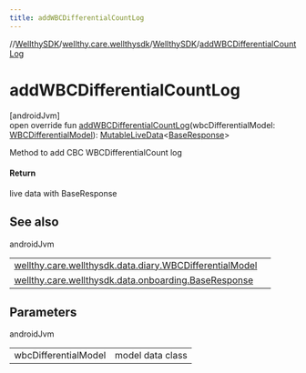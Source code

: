 ```yaml
---
title: addWBCDifferentialCountLog
---
```

//[WellthySDK](../../../index.html)/[wellthy.care.wellthysdk](../index.html)/[WellthySDK](index.html)/[addWBCDifferentialCountLog](add-w-b-c-differential-count-log.html)



# addWBCDifferentialCountLog



[androidJvm]\
open override fun [addWBCDifferentialCountLog](add-w-b-c-differential-count-log.html)(wbcDifferentialModel: [WBCDifferentialModel](../../wellthy.care.wellthysdk.data.diary/-w-b-c-differential-model/index.html)): [MutableLiveData](https://developer.android.com/reference/kotlin/androidx/lifecycle/MutableLiveData.html)&lt;[BaseResponse](../../wellthy.care.wellthysdk.data.onboarding/-base-response/index.html)&gt;



Method to add CBC WBCDifferentialCount log



#### Return



live data with BaseResponse



## See also


androidJvm

| | |
|---|---|
| [wellthy.care.wellthysdk.data.diary.WBCDifferentialModel](../../wellthy.care.wellthysdk.data.diary/-w-b-c-differential-model/index.html) |  |
| [wellthy.care.wellthysdk.data.onboarding.BaseResponse](../../wellthy.care.wellthysdk.data.onboarding/-base-response/index.html) |  |



## Parameters


androidJvm

| | |
|---|---|
| wbcDifferentialModel | model data class |




